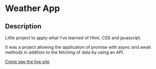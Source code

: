# Weather App

## Description
Little project to apply what I've learned of Html, CSS and javascript.

It was a project allowing the application of promise with async and await methods in addition to the fetching of data by using an API.

[Come see the live site](https://enumaoub.github.io/Weather-App/)


